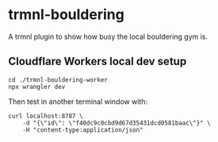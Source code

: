 # trmnl-bouldering

A trmnl plugin to show how busy the local bouldering gym is. 

## Cloudflare Workers local dev setup

```
cd ./trmnl-bouldering-worker
npx wrangler dev
```

Then test in another terminal window with:
```
curl localhost:8787 \
    -d "{\"id\": \"f40dc9c0cbd9d67d35431dcd0581baac\"}" \
    -H "content-type:application/json"
```
